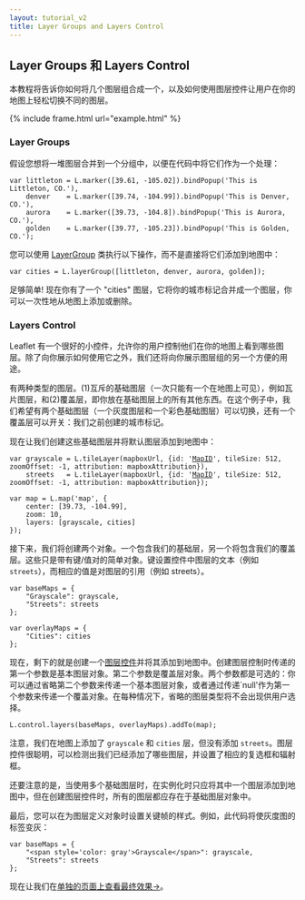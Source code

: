 ```yaml
---
layout: tutorial_v2
title: Layer Groups and Layers Control
---
```


## Layer Groups 和 Layers Control

本教程将告诉你如何将几个图层组合成一个，以及如何使用图层控件让用户在你的地图上轻松切换不同的图层。

{% include frame.html url="example.html" %}

### Layer Groups

假设您想将一堆图层合并到一个分组中，以便在代码中将它们作为一个处理：

	var littleton = L.marker([39.61, -105.02]).bindPopup('This is Littleton, CO.'),
		denver    = L.marker([39.74, -104.99]).bindPopup('This is Denver, CO.'),
		aurora    = L.marker([39.73, -104.8]).bindPopup('This is Aurora, CO.'),
	    golden    = L.marker([39.77, -105.23]).bindPopup('This is Golden, CO.');

您可以使用 <a href="/reference.html#layergroup">LayerGroup</a> 类执行以下操作，而不是直接将它们添加到地图中：

	var cities = L.layerGroup([littleton, denver, aurora, golden]);

足够简单! 现在你有了一个 "cities" 图层，它将你的城市标记合并成一个图层，你可以一次性地从地图上添加或删除。

### Layers Control

Leaflet 有一个很好的小控件，允许你的用户控制他们在你的地图上看到哪些图层。除了向你展示如何使用它之外，我们还将向你展示图层组的另一个方便的用途。

有两种类型的图层。(1)互斥的基础图层（一次只能有一个在地图上可见），例如瓦片图层，和(2)覆盖层，即你放在基础图层上的所有其他东西。在这个例子中，我们希望有两个基础图层（一个灰度图层和一个彩色基础图层）可以切换，还有一个覆盖层可以开关：我们之前创建的城市标记。

现在让我们创建这些基础图层并将默认图层添加到地图中：

<pre><code>var grayscale = L.tileLayer(mapboxUrl, {id: '<a href="https://mapbox.com">MapID</a>', tileSize: 512, zoomOffset: -1, attribution: mapboxAttribution}),
	streets   = L.tileLayer(mapboxUrl, {id: '<a href="https://mapbox.com">MapID</a>', tileSize: 512, zoomOffset: -1, attribution: mapboxAttribution});

var map = L.map('map', {
	center: [39.73, -104.99],
	zoom: 10,
	layers: [grayscale, cities]
});</code></pre>

接下来，我们将创建两个对象。一个包含我们的基础层，另一个将包含我们的覆盖层。这些只是带有键/值对的简单对象。键设置控件中图层的文本（例如 `streets`），而相应的值是对图层的引用（例如 streets）。

<pre><code>var baseMaps = {
	"Grayscale": grayscale,
	"Streets": streets
};

var overlayMaps = {
    "Cities": cities
};</code></pre>

现在，剩下的就是创建一个[图层控件](/reference.html#control-layers)并将其添加到地图中。创建图层控制时传递的第一个参数是基本图层对象。第二个参数是覆盖层对象。两个参数都是可选的：你可以通过省略第二个参数来传递一个基本图层对象，或者通过传递`null'作为第一个参数来传递一个覆盖对象。在每种情况下，省略的图层类型将不会出现供用户选择。

<pre><code>L.control.layers(baseMaps, overlayMaps).addTo(map);</code></pre>

注意，我们在地图上添加了 `grayscale` 和 `cities` 层，但没有添加 `streets`。图层控件很聪明，可以检测出我们已经添加了哪些图层，并设置了相应的复选框和辐射框。

还要注意的是，当使用多个基础图层时，在实例化时只应将其中一个图层添加到地图中，但在创建图层控件时，所有的图层都应存在于基础图层对象中。

最后，您可以在为图层定义对象时设置关键帧的样式。例如，此代码将使灰度图的标签变灰：

<pre><code>var baseMaps = {
	"&lt;span style='color: gray'&gt;Grayscale&lt;/span&gt;": grayscale,
	"Streets": streets
};
</code></pre>

现在让我们在[单独的页面上查看最终效果&rarr;](example.html)。

